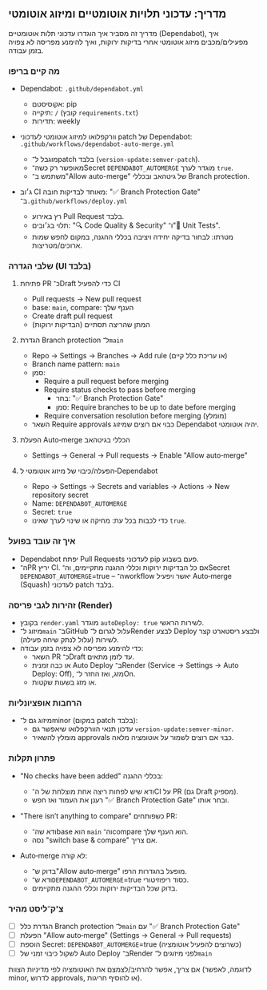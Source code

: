 ## מדריך: עדכוני תלויות אוטומטיים ומיזוג אוטומטי

מדריך זה מסביר איך הוגדרו עדכוני תלות אוטומטיים (Dependabot), איך מפעילים/מכבים מיזוג אוטומטי אחרי בדיקות ירוקות, ואיך להימנע מפריסה לא צפויה בזמן עבודה.

### מה קיים בריפו
- Dependabot: `.github/dependabot.yml`
  - אקוסיסטם: pip
  - תיקייה: `/` (קובץ `requirements.txt`)
  - תדירות: weekly

- וורקפלואו למיזוג אוטומטי לעדכוני patch של Dependabot: `.github/workflows/dependabot-auto-merge.yml`
  - מוגבל ל־patch בלבד (`version-update:semver-patch`).
  - מאופשר רק כשה־Secret `DEPENDABOT_AUTOMERGE` מוגדר לערך `true`.
  - משתמש ב־"Allow auto-merge" של גיטהאב ובכללי Branch protection.

- ג׳וב CI מאוחד לבדיקות חובה: "✅ Branch Protection Gate" ב־`.github/workflows/deploy.yml`
  - רץ באירוע Pull Request בלבד.
  - תלוי בג׳ובים: "🔍 Code Quality & Security" ו־"🧪 Unit Tests".
  - מטרתו: לבחור בדיקה יחידה ויציבה בכללי ההגנה, במקום לחפש שמות ארוכים/מטריצות.

### שלבי הגדרה (UI בלבד)
1) פתיחת PR כ־Draft כדי להפעיל CI
   - Pull requests → New pull request
   - base: `main`, compare: הענף שלך
   - Create draft pull request
   - המתן שהריצה תסתיים (הבדיקות ירוקות)

2) הגדרת Branch protection ל־`main`
   - Repo → Settings → Branches → Add rule (או עריכת כלל קיים)
   - Branch name pattern: `main`
   - סמן:
     - Require a pull request before merging
     - Require status checks to pass before merging
       - בחר: "✅ Branch Protection Gate"
       - סמן: Require branches to be up to date before merging
     - Require conversation resolution before merging (מומלץ)
   - השאר Require approvals כבוי אם רוצים שמיזוג Dependabot יהיה אוטומטי.

3) הפעלת Auto‑merge הכללי בגיטהאב
   - Settings → General → Pull requests → Enable "Allow auto‑merge"

4) הפעלה/כיבוי של מיזוג אוטומטי ל‑Dependabot
   - Repo → Settings → Secrets and variables → Actions → New repository secret
   - Name: `DEPENDABOT_AUTOMERGE`
   - Secret: `true`
   - כדי לכבות בכל עת: מחיקה או שינוי לערך שאינו `true`.

### איך זה עובד בפועל
- Dependabot יפתח Pull Requests לעדכוני pip פעם בשבוע.
- ה־PR יריץ CI. אם כל הבדיקות ירוקות וכללי ההגנה מתקיימים, וה־Secret `DEPENDABOT_AUTOMERGE`=true – ה־workflow יאשר ויפעיל Auto‑merge (Squash) לעדכוני patch בלבד.

### זהירות לגבי פריסה (Render)
- בקובץ `render.yaml` מוגדר `autoDeploy: true` לשירות הראשי.
- מיזוג ל־`main` ב־GitHub עלול לגרום ל־Render לבצע Deploy ולבצע ריסטארט קצר לשירות (עלול לנתק שיחה פעילה).
- כדי להימנע מפריסה לא צפויה בזמן עבודה:
  - השאר PR כ־Draft עד לזמן מתאים.
  - או כבה זמנית Auto Deploy ב־Render (Service → Settings → Auto Deploy: Off), מזג, ואז החזר ל־On.
  - או מזג בשעות שקטות.

### הרחבות אופציונליות
- מיזוג גם ל־minor (במקום patch בלבד):
  - עדכון תנאי הוורקפלואו שיאפשר גם `version-update:semver-minor`.
  - מומלץ להשאיר approvals כבוי אם רוצים לשמור על אוטומציה מלאה.

### פתרון תקלות
- "No checks have been added" בכללי ההגנה:
  - ודא שיש לפחות ריצה אחת מוצלחת של ה־CI על PR (גם Draft מספיק).
  - רענן את העמוד ואז חפש "✅ Branch Protection Gate" ובחר אותו.

- "There isn’t anything to compare" כשפותחים PR:
  - ודא שה־base הוא `main` וה־compare הוא הענף שלך.
  - נסה "switch base & compare" אם צריך.

- Auto‑merge לא קורה:
  - בדוק ש־"Allow auto‑merge" מופעל בהגדרות הרפו.
  - ודא ש־`DEPENDABOT_AUTOMERGE`=true כסוד ריפוזיטורי.
  - בדוק שכל הבדיקות ירוקות וכללי ההגנה מתקיימים.

### צ'ק־ליסט מהיר
- [ ] הגדרת כלל Branch protection ל־`main` עם "✅ Branch Protection Gate"
- [ ] הפעלת "Allow auto‑merge" (Settings → General → Pull requests)
- [ ] הוספת Secret: `DEPENDABOT_AUTOMERGE`=true (כשרוצים להפעיל אוטומציה)
- [ ] לשקול כיבוי זמני של Auto Deploy ב־Render לפני מיזוגים ל־`main`

אם צריך, אפשר להרחיב/לצמצם את האוטומציה לפי מדיניות הצוות (לדוגמה, לאפשר minor, לדרוש approvals, או להוסיף חריגות).

